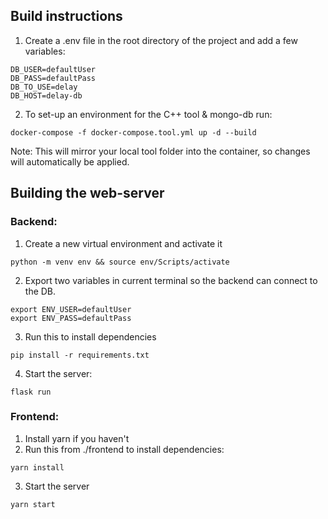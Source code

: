 
## Build instructions
1. Create a .env file in the root directory of the project and add a few variables:

```
DB_USER=defaultUser
DB_PASS=defaultPass
DB_TO_USE=delay
DB_HOST=delay-db
```
2. To set-up an environment for the C++ tool & mongo-db run:
```
docker-compose -f docker-compose.tool.yml up -d --build
```

Note: This will mirror your local tool folder into the container, so changes will automatically be applied.


## Building the web-server

### Backend: 
1. Create a new virtual environment and activate it
```
python -m venv env && source env/Scripts/activate
```
2. Export two variables in current terminal so the backend can connect to the DB.
```
export ENV_USER=defaultUser
export ENV_PASS=defaultPass
```
3.  Run this to install dependencies
```
pip install -r requirements.txt
```
4. Start the server:
```
flask run
```

### Frontend: 
1. Install yarn if you haven't
2. Run this from ./frontend to install dependencies:
```
yarn install
```
3. Start the server

```
yarn start
```

